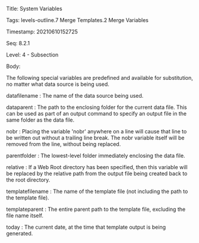 Title:  System Variables

Tags:   levels-outline.7 Merge Templates.2 Merge Variables

Timestamp: 20210610152725

Seq:    8.2.1

Level:  4 - Subsection

Body: 

The following special variables are predefined and available for substitution, no matter what data source is being used.

datafilename
: The name of the data source being used.

dataparent
: The path to the enclosing folder for the current data file. This can be used as part of an output command to specify an output file in the same folder as the data file.

nobr
: Placing the variable 'nobr' anywhere on a line will cause that line to be written out without a trailing line break. The nobr variable itself will be removed from the line, without being replaced.

parentfolder
: The lowest-level folder immediately enclosing the data file.

relative
: If a Web Root directory has been specified, then this variable will be replaced by the relative path from the output file being created back to the root directory.

templatefilename
: The name of the template file (not including the path to the template file).

templateparent
: The entire parent path to the template file, excluding the file name itself.

today
: The current date, at the time that template output is being generated.
